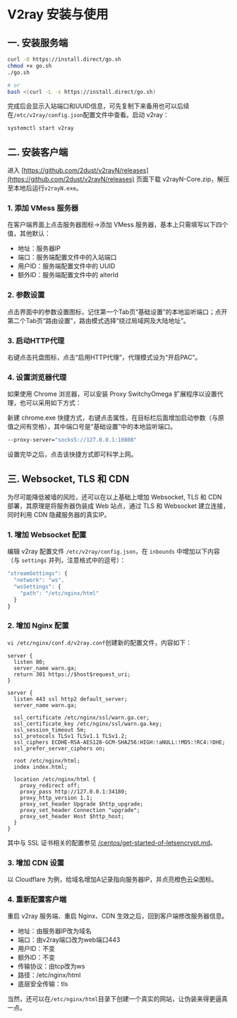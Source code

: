 # V2ray 安装与使用

## 一. 安装服务端

```bash
curl -O https://install.direct/go.sh
chmod +x go.sh
./go.sh

# or
bash <(curl -L -s https://install.direct/go.sh)
```

完成后会显示入站端口和UUID信息，可先复制下来备用也可以后续在`/etc/v2ray/config.json`配置文件中查看。启动 v2ray：

```bash
systemctl start v2ray
```

## 二. 安装客户端

进入 [https://github.com/2dust/v2rayN/releases](https://github.com/2dust/v2rayN/releases) 页面下载 v2rayN-Core.zip，解压至本地后运行`v2rayN.exe`。

### 1. 添加 VMess 服务器

在客户端界面上点击服务器图标-&gt;添加 VMess 服务器，基本上只需填写以下四个值，其他默认：

* 地址：服务器IP
* 端口：服务端配置文件中的入站端口
* 用户ID：服务端配置文件中的 UUID
* 额外ID：服务端配置文件中的 alterId

### 2. 参数设置

点击界面中的参数设置图标，记住第一个Tab页“基础设置”的本地监听端口；点开第二个Tab页“路由设置”，路由模式选择“绕过局域网及大陆地址”。

### 3. 启动HTTP代理

右键点击托盘图标，点击“启用HTTP代理”，代理模式设为“开启PAC”。

### 4. 设置浏览器代理

如果使用 Chrome 浏览器，可以安装 Proxy SwitchyOmega 扩展程序以设置代理，也可以采用如下方式：

新建 chrome.exe 快捷方式，右键点击属性，在目标栏后面增加启动参数（与原值之间有空格），其中端口号是“基础设置”中的本地监听端口。

```bash
--proxy-server="socks5://127.0.0.1:10808"
```

设置完毕之后，点击该快捷方式即可科学上网。

## 三. Websocket, TLS 和 CDN

为尽可能降低被墙的风险，还可以在以上基础上增加 Websocket, TLS 和 CDN 部署，其原理是将服务器伪装成 Web 站点，通过 TLS 和 Websocket 建立连接，同时利用 CDN 隐藏服务器的真实IP。

### 1. 增加 Websocket 配置

编辑 v2ray 配置文件 `/etc/v2ray/config.json`，在 `inbounds` 中增加以下内容（与 `settings` 并列，注意格式中的逗号）：

```javascript
"streamSettings": {
  "network": "ws",
  "wsSettings": {
    "path": "/etc/nginx/html"
  }
}
```

### 2. 增加 Nginx 配置

`vi /etc/nginx/conf.d/v2ray.conf`创建新的配置文件，内容如下：

```text
server {
  listen 80;
  server_name warn.ga;
  return 301 https://$host$request_uri;
}

server {
  listen 443 ssl http2 default_server;
  server_name warn.ga;

  ssl_certificate /etc/nginx/ssl/warn.ga.cer;
  ssl_certificate_key /etc/nginx/ssl/warn.ga.key;
  ssl_session_timeout 5m;
  ssl_protocols TLSv1 TLSv1.1 TLSv1.2;
  ssl_ciphers ECDHE-RSA-AES128-GCM-SHA256:HIGH:!aNULL:!MD5:!RC4:!DHE;
  ssl_prefer_server_ciphers on;

  root /etc/nginx/html;
  index index.html;

  location /etc/nginx/html {
    proxy_redirect off;
    proxy_pass http://127.0.0.1:34180;
    proxy_http_version 1.1;
    proxy_set_header Upgrade $http_upgrade;
    proxy_set_header Connection "upgrade";
    proxy_set_header Host $http_host;
  }
}
```

其中与 SSL 证书相关的配置参见 [/centos/get-started-of-letsencrypt.md](/centos/get-started-of-letsencrypt.md)。

### 3. 增加 CDN 设置

以 Cloudflare 为例，给域名增加A记录指向服务器IP，并点亮橙色云朵图标。

### 4. 重新配置客户端

重启 v2ray 服务端、重启 Nginx、CDN 生效之后，回到客户端修改服务器信息。

* 地址：由服务器IP改为域名
* 端口：由v2ray端口改为web端口443
* 用户ID：不变
* 额外ID：不变
* 传输协议：由tcp改为ws
* 路径：/etc/nginx/html
* 底层安全传输：tls

当然，还可以在`/etc/nginx/html`目录下创建一个真实的网站，让伪装来得更逼真一点。


